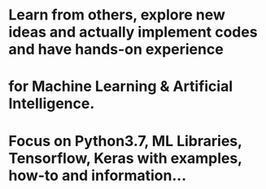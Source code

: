 # Learn from others, explore new ideas and actually implement codes and have hands-on experience  
# for Machine Learning & Artificial Intelligence.

# Focus on Python3.7, ML Libraries, Tensorflow, Keras with examples, how-to and information...

